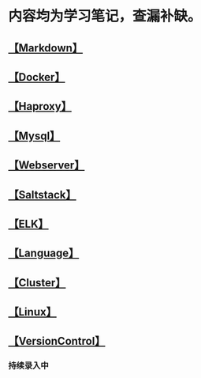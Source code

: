 # 内容均为学习笔记，查漏补缺。

## [【Markdown】](/Porject/Markdown)

## [【Docker】](/Porject/Docker)

## [【Haproxy】](/Porject/Haproxy)

## [【Mysql】](/Porject/Mysql)

## [【Webserver】](/Porject/Webserver)

## [【Saltstack】](/Porject/Saltstack)

## [【ELK】](/Porject/ELK)

## [【Language】](/Porject/Language)

## [【Cluster】](/Porject/Cluster)

## [【Linux】](/Porject/Linux)

## [【VersionControl】](/Porject/VersionControl)

### 持续录入中

<!--

#### 持续录入中。。。

-->
